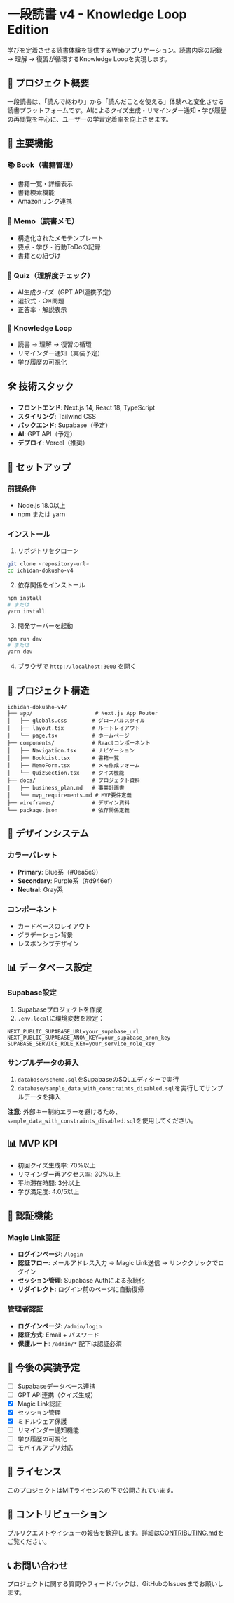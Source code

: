 # 一段読書 v4 - Knowledge Loop Edition

学びを定着させる読書体験を提供するWebアプリケーション。読書内容の記録 → 理解 → 復習が循環するKnowledge Loopを実現します。

## 🎯 プロジェクト概要

一段読書は、「読んで終わり」から「読んだことを使える」体験へと変化させる読書プラットフォームです。AIによるクイズ生成・リマインダー通知・学び履歴の再閲覧を中心に、ユーザーの学習定着率を向上させます。

## 🧩 主要機能

### 📚 Book（書籍管理）
- 書籍一覧・詳細表示
- 書籍検索機能
- Amazonリンク連携

### 📝 Memo（読書メモ）
- 構造化されたメモテンプレート
- 要点・学び・行動ToDoの記録
- 書籍との紐づけ

### 🧩 Quiz（理解度チェック）
- AI生成クイズ（GPT API連携予定）
- 選択式・○×問題
- 正答率・解説表示

### 🔁 Knowledge Loop
- 読書 → 理解 → 復習の循環
- リマインダー通知（実装予定）
- 学び履歴の可視化

## 🛠 技術スタック

- **フロントエンド**: Next.js 14, React 18, TypeScript
- **スタイリング**: Tailwind CSS
- **バックエンド**: Supabase（予定）
- **AI**: GPT API（予定）
- **デプロイ**: Vercel（推奨）

## 🚀 セットアップ

### 前提条件
- Node.js 18.0以上
- npm または yarn

### インストール

1. リポジトリをクローン
```bash
git clone <repository-url>
cd ichidan-dokusho-v4
```

2. 依存関係をインストール
```bash
npm install
# または
yarn install
```

3. 開発サーバーを起動
```bash
npm run dev
# または
yarn dev
```

4. ブラウザで `http://localhost:3000` を開く

## 📁 プロジェクト構造

```
ichidan-dokusho-v4/
├── app/                    # Next.js App Router
│   ├── globals.css        # グローバルスタイル
│   ├── layout.tsx         # ルートレイアウト
│   └── page.tsx           # ホームページ
├── components/            # Reactコンポーネント
│   ├── Navigation.tsx     # ナビゲーション
│   ├── BookList.tsx       # 書籍一覧
│   ├── MemoForm.tsx       # メモ作成フォーム
│   └── QuizSection.tsx    # クイズ機能
├── docs/                  # プロジェクト資料
│   ├── business_plan.md   # 事業計画書
│   └── mvp_requirements.md # MVP要件定義
├── wireframes/            # デザイン資料
└── package.json           # 依存関係定義
```

## 🎨 デザインシステム

### カラーパレット
- **Primary**: Blue系（#0ea5e9）
- **Secondary**: Purple系（#d946ef）
- **Neutral**: Gray系

### コンポーネント
- カードベースのレイアウト
- グラデーション背景
- レスポンシブデザイン

## 📊 データベース設定

### Supabase設定
1. Supabaseプロジェクトを作成
2. `.env.local`に環境変数を設定：
```env
NEXT_PUBLIC_SUPABASE_URL=your_supabase_url
NEXT_PUBLIC_SUPABASE_ANON_KEY=your_supabase_anon_key
SUPABASE_SERVICE_ROLE_KEY=your_service_role_key
```

### サンプルデータの挿入
1. `database/schema.sql`をSupabaseのSQLエディターで実行
2. `database/sample_data_with_constraints_disabled.sql`を実行してサンプルデータを挿入

**注意**: 外部キー制約エラーを避けるため、`sample_data_with_constraints_disabled.sql`を使用してください。

## 📊 MVP KPI

- 初回クイズ生成率: 70%以上
- リマインダー再アクセス率: 30%以上
- 平均滞在時間: 3分以上
- 学び満足度: 4.0/5以上

## 🔐 認証機能

### Magic Link認証
- **ログインページ**: `/login`
- **認証フロー**: メールアドレス入力 → Magic Link送信 → リンククリックでログイン
- **セッション管理**: Supabase Authによる永続化
- **リダイレクト**: ログイン前のページに自動復帰

### 管理者認証
- **ログインページ**: `/admin/login`
- **認証方式**: Email + パスワード
- **保護ルート**: `/admin/*` 配下は認証必須

## 🔮 今後の実装予定

- [ ] Supabaseデータベース連携
- [ ] GPT API連携（クイズ生成）
- [x] Magic Link認証
- [x] セッション管理
- [x] ミドルウェア保護
- [ ] リマインダー通知機能
- [ ] 学び履歴の可視化
- [ ] モバイルアプリ対応

## 📝 ライセンス

このプロジェクトはMITライセンスの下で公開されています。

## 🤝 コントリビューション

プルリクエストやイシューの報告を歓迎します。詳細は[CONTRIBUTING.md](CONTRIBUTING.md)をご覧ください。

## 📞 お問い合わせ

プロジェクトに関する質問やフィードバックは、GitHubのIssuesまでお願いします。
